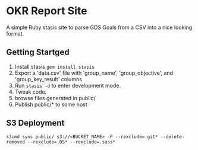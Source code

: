 # OKR Report Site

A simple Ruby stasis site to parse GDS Goals from a CSV into a nice looking format.

## Getting Startged
  1. Install stasis ```gem install stasis```
  2. Export a 'data.csv' file with 'group_name', 'group_objective', and 'group_key_result' columns
  3. Run ```stasis -d``` to enter development mode.
  4. Tweak code.
  5. browse files generated in public/
  6. Publish public/* to some host


  ## S3 Deployment
  ```s3cmd sync public/ s3://<BUCKET_NAME> -P --rexclude=.git* --delete-removed --rexclude=.DS* --rexclude=.sass*```
